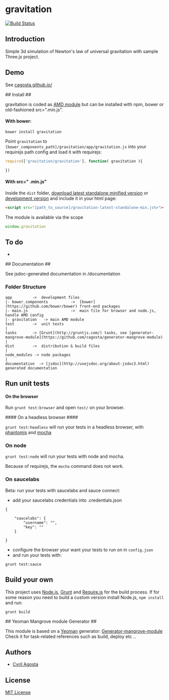 # gravitation  
[![Build Status](https://secure.travis-ci.org/cagosta/gravitation.png?branch=master)](https://travis-ci.org/cagosta/gravitation)


## Introduction ##
Simple 3d simulation of Newton's law of universal gravitation with sample Three.js project.


## Demo ##
See [cagosta.github.io/](http://cagosta.github.io/)  

## Install ##

gravitation is coded as [AMD module](http://requirejs.org/docs/whyamd.html) but can be installed with npm, bower or old-fashioned src=".min.js".


#### With bower: ####

``` 
bower install gravitation
```

Point `gravitation` to `[bower_components_path]/gravitation/app/gravitation.js` into your requirejs path config 
and load it with requirejs:  

```javascript
require(['gravitation/gravitation'], function( gravitation ){

})
```


#### With src=" .min.js" ####


Inside the `dist` folder, [download latest standalone minified version](https://raw.github.com/cagosta/gravitation/master/dist/gravitation-latest-standalone-min.js) or [development version](https://raw.github.com/cagosta/gravitation/master/dist/gravitation-latest-standalone.js) and include it in your html page:

```html
<script src="[path_to_source]/gravitation-latest-standalone-min.js%>"></script>
```

The module is available via the scope 

```javascript
window.gravitation
```

## To do ##

*  

## Documentation ##

See jsdoc-generated documentation in /documentation  

### Folder Structure ###

    app         ->  development files
    |- bower_components          ->  [bower](https://github.com/bower/bower) front-end packages
    |- main.js                   ->  main file for browser and node.js, handle AMD config
    |- gravitation   -> main AMD module
    test        ->  unit tests
    |
    tasks       -> [Grunt](http://gruntjs.com/) tasks, see [generator-mangrove-module](https://github.com/cagosta/generator-mangrove-module)
    |
    dist        ->  distribution & build files
    |
    node_modules -> node packages
    |
    documentation  -> [jsdoc](http://usejsdoc.org/about-jsdoc3.html) generated documentation 


## Run unit tests ##

#### On the browser ####

Run `grunt test:browser` and open `test/` on your browser.

#### On a headless browser ####

`grunt test:headless` will run your tests in a headless browser, with [phantomjs](http://phantomjs.org/) and [mocha](http://visionmedia.github.io/mocha/)

### On node ####

`grunt test:node` will run your tests with node and mocha.  

Because of requirejs, the `mocha` command does not work.


### On saucelabs ####

Beta: run your tests with saucelabs and sauce connect:  
- add your saucelabs credentials into .credentials.json 
```
{
 
    "saucelabs": {
        "username": "",
        "key": ""
    }   

}
```
- configure the browser your want your tests to run on in `config.json`  
- and run your tests with:  
```
grunt test:sauce
```


## Build your own ##

This project uses [Node.js](http://nodejs.org/), [Grunt](http://gruntjs.com/) and [Require.js](http://requirejs.org/docs/optimization.html) for the build process. If for some reason you need to build a custom version install Node.js, `npm install` and run:

    grunt build

## Yeoman Mangrove module Generator ##

This module is based on a [Yeoman](https://github.com/yeoman/yeoman/wiki/Getting-Started) generator: [Generator-mangrove-module](https://github.com/cagosta/generator-mangrove-module)  
Check it for task-related references such as build, deploy etc ..


## Authors ##
* [Cyril Agosta](https://github.com/cagosta)


## License ##

[MIT License](http://www.opensource.org/licenses/mit-license.php)

